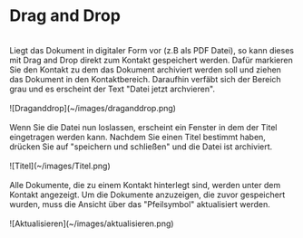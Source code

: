 # Drag and Drop
<br />
Liegt das Dokument in digitaler Form vor (z.B als PDF Datei), so kann dieses mit Drag and Drop direkt zum Kontakt gespeichert werden. Dafür markieren Sie den Kontakt zu dem das Dokument archiviert werden soll und ziehen das Dokument in den Kontaktbereich. Daraufhin verfäbt sich der Bereich grau und es erscheint der Text "Datei jetzt archvieren". 
<br />
<br />
![Draganddrop](~/images/draganddrop.png)
<br />
<br />
Wenn Sie die Datei nun loslassen, erscheint ein Fenster in dem der Titel eingetragen werden kann. Nachdem Sie einen Titel bestimmt haben, drücken Sie auf "speichern und schließen" und die Datei ist archiviert. 
<br />
<br />
![Titel](~/images/Titel.png)
<br />
<br />
Alle Dokumente, die zu einem Kontakt hinterlegt sind, werden unter dem Kontakt angezeigt. Um die Dokumente anzuzeigen, die zuvor gespeichert wurden, muss die Ansicht über das "Pfeilsymbol" aktualisiert werden.
<br />
<br />
![Aktualisieren](~/images/aktualisieren.png)